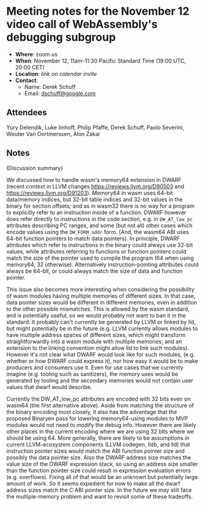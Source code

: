 # Meeting notes for the November 12 video call of WebAssembly's debugging subgroup

- **Where**: zoom.us
- **When**: November 12, 11am-11:30 Pacific Standard Time (19:00 UTC, 20:00 CET)
- **Location**: *link on calendar invite*
- **Contact**:
    - Name: Derek Schuff
    - Email: dschuff@google.com
    
## Attendees
Yury Delendik, Luke Imhoff, Philip Pfaffe, Derek Schuff, Paolo Severini, Wouter Van Oortmerssen, Alon Zakai 

## Notes 
(Discussion summary)

We discussed how to handle wasm's memory64 extension in DWARF 
(recent context in LLVM changes https://reviews.llvm.org/D90503 and https://reviews.llvm.org/D91203).
Memory64 in wasm uses 64-bit data/memory indices, but 32-bit table indices and 32-bit values in the
binary for section offsets; and as in wasm32 there is no way for a program to explicitly refer to an 
instruction inside of a function. DWARF however does refer directly to instructions in the code section,
e.g. in `DW_AT_low_pc` attributes describing PC ranges, and some (but not all) other cases which encode
values using the `DW_FORM_addr` form. (And, the wasm64 ABI uses 64-bit function pointers to match data pointers).
In principle, DWARF attributes which refer to instructions in the binary could always use 32-bit values, while
attributes referring to functions or function pointers could match the size of the pointer used to compile
the program (64 when using memory64, 32 otherwise). Alternatively instruction-pointing attributes could always
be 64-bit, or could always match the size of data and function pointer.

This issue also becomes more interesting when considering the possibility of wasm modules having multiple
memories of different sizes. In that case, data pointer sizes would be different in different memories,
even in addition to the other possible mismatches. This is allowed by the wasm standard, and is potentially
useful, so we would probably not want to ban it in the standard. It probably can't currently be
generated by LLVM or linked by lld, but might potentially be in the future (e.g. LLVM currently allows
modules to have multiple address spaces of different sizes, which might transform straightforwardly
into a wasm module with multiple memories; and an extension to the linking convention might allow
lld to link such modules). However it's not clear what DWARF would look like for such modules, (e.g. 
whether or how DWARF could express it), nor how easy it would be to make producers and consumers
use it. Even for use cases that we currently imagine (e.g. tooling such as sanitizers), the memory
uses would be generated by tooling and the secondary memories would not contain user values that
dwarf would describe.

Currently the DW_AT_low_pc attributes are encoded with 32 bits even on wasm64 (the first alternative above).
Aside from matching the structure of the binary encoding most closely, it also has the advantage that
the proposed Binaryen pass for lowering memory64-using modules to MVP modules would not need to modify
the debug info. However there are likely other places in the current encoding
where we are using 32 bits where we should be using 64. More generally, there are likely to be
assumptions in current LLVM-ecosystem components (LLVM codegen, lldb, and lld) that instruction pointer
sizes would match the ABI function pointer size and possibly the data pointer size. Also the DWARF
address size matches the value size of the DWARF expression stack, so using an address size smaller
than the function pointer size could result in expression evaluation errors (e.g. overflows).
Fixing all of that would be an unknown but potentially large amount of work.
So it seems expedient for now to make all the dwarf address sizes match the C ABI pointer size.
In the future we may still face the multiple-memory problem and want to revisit some of these
tradeoffs.
